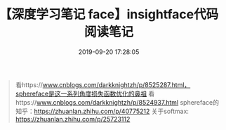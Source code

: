 ﻿---
title: 【深度学习笔记 face】insightface代码阅读笔记
date: 2019-09-20 17:28:05
tags:
categories: ["深度学习笔记"]
mathjax: true
---
<!-- more -->

> 看https://www.cnblogs.com/darkknightzh/p/8525287.html，sphereface是这一系列角度损失函数优化的鼻祖
> 看https://www.cnblogs.com/darkknightzh/p/8524937.html
> sphereface的知乎：https://zhuanlan.zhihu.com/p/40775212
> 关于softmax: https://zhuanlan.zhihu.com/p/25723112
